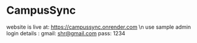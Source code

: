 # CampusSync
website is live at: https://campussync.onrender.com
\n
use sample admin login details : gmail: shr@gmail.com 
                                 pass: 1234
